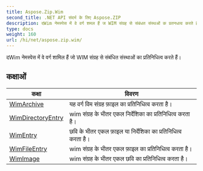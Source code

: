 ```yaml
---
title: Aspose.Zip.Wim
second_title: .NET API संदर्भ के लिए Aspose.ZIP
description: दWim नेमस्पेस में वे वर्ग शमल हैं ज WIM संग्रह से संबंधत संस्थओं क प्रतनधत्व करते हैं
type: docs
weight: 160
url: /hi/net/aspose.zip.wim/
---
```

दWim नेमस्पेस में वे वर्ग शामिल हैं जो WIM संग्रह से संबंधित संस्थाओं का प्रतिनिधित्व करते हैं।

## कक्षाओं

| कक्षा | विवरण |
| --- | --- |
| [WimArchive](./wimarchive/) | यह वर्ग विम संग्रह फ़ाइल का प्रतिनिधित्व करता है। |
| [WimDirectoryEntry](./wimdirectoryentry/) | wim संग्रह के भीतर एकल निर्देशिका का प्रतिनिधित्व करता है। |
| [WimEntry](./wimentry/) | छवि के भीतर एकल फ़ाइल या निर्देशिका का प्रतिनिधित्व करता है। |
| [WimFileEntry](./wimfileentry/) | wim संग्रह के भीतर एकल फ़ाइल का प्रतिनिधित्व करता है। |
| [WimImage](./wimimage/) | wim संग्रह के भीतर एकल छवि का प्रतिनिधित्व करता है। |


